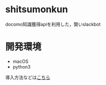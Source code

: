 # shitsumonkun
docomo知識獲得apiを利用した，賢いslackbot

# 開発環境
- macOS
- python3

導入方法などは[こちら](https://qiita.com/sey323/items/4c81ec43730883c8fc26)
